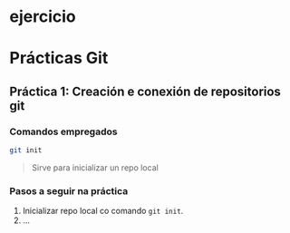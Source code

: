 # ejercicio

# Prácticas Git

## Práctica 1: Creación e conexión de repositorios git

### Comandos empregados

```bash
git init
```
> Sirve para inicializar un repo local


### Pasos a seguir na práctica

1. Inicializar repo local co comando `git init`.
2. ...
